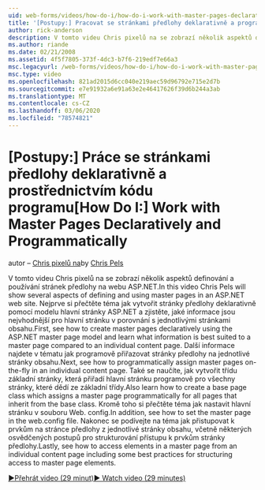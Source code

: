 ```yaml
---
uid: web-forms/videos/how-do-i/how-do-i-work-with-master-pages-declaratively-and-programmatically
title: '[Postupy:] Pracovat se stránkami předlohy deklarativně a programově | Microsoft Docs'
author: rick-anderson
description: V tomto videu Chris pixelů na se zobrazí několik aspektů definování a používání stránek předlohy na webu ASP.NET. Nejprve si přečtěte téma Vytvoření stránky předlohy declarati...
ms.author: riande
ms.date: 02/21/2008
ms.assetid: 4f5f7805-373f-4dc3-b7f6-219edf7e66a3
msc.legacyurl: /web-forms/videos/how-do-i/how-do-i-work-with-master-pages-declaratively-and-programmatically
msc.type: video
ms.openlocfilehash: 821ad2015d6cc040e219aec59d96792e715e2d7b
ms.sourcegitcommit: e7e91932a6e91a63e2e46417626f39d6b244a3ab
ms.translationtype: MT
ms.contentlocale: cs-CZ
ms.lasthandoff: 03/06/2020
ms.locfileid: "78574821"
---
```

# <a name="how-do-i-work-with-master-pages-declaratively-and-programmatically"></a><span data-ttu-id="7e5d6-104">[Postupy:] Práce se stránkami předlohy deklarativně a prostřednictvím kódu programu</span><span class="sxs-lookup"><span data-stu-id="7e5d6-104">[How Do I:] Work with Master Pages Declaratively and Programmatically</span></span>

<span data-ttu-id="7e5d6-105">autor – [Chris pixelů na](https://twitter.com/chrispels)</span><span class="sxs-lookup"><span data-stu-id="7e5d6-105">by [Chris Pels](https://twitter.com/chrispels)</span></span>

<span data-ttu-id="7e5d6-106">V tomto videu Chris pixelů na se zobrazí několik aspektů definování a používání stránek předlohy na webu ASP.NET.</span><span class="sxs-lookup"><span data-stu-id="7e5d6-106">In this video Chris Pels will show several aspects of defining and using master pages in an ASP.NET web site.</span></span> <span data-ttu-id="7e5d6-107">Nejprve si přečtěte téma jak vytvořit stránky předlohy deklarativně pomocí modelu hlavní stránky ASP.NET a zjistěte, jaké informace jsou nejvhodnější pro hlavní stránku v porovnání s jednotlivými stránkami obsahu.</span><span class="sxs-lookup"><span data-stu-id="7e5d6-107">First, see how to create master pages declaratively using the ASP.NET master page model and learn what information is best suited to a master page compared to an individual content page.</span></span> <span data-ttu-id="7e5d6-108">Další informace najdete v tématu jak programově přiřazovat stránky předlohy na jednotlivé stránky obsahu.</span><span class="sxs-lookup"><span data-stu-id="7e5d6-108">Next, see how to programmatically assign master pages on-the-fly in an individual content page.</span></span> <span data-ttu-id="7e5d6-109">Také se naučíte, jak vytvořit třídu základní stránky, která přiřadí hlavní stránku programově pro všechny stránky, které dědí ze základní třídy.</span><span class="sxs-lookup"><span data-stu-id="7e5d6-109">Also learn how to create a base page class which assigns a master page programmatically for all pages that inherit from the base class.</span></span> <span data-ttu-id="7e5d6-110">Kromě toho si přečtěte téma jak nastavit hlavní stránku v souboru Web. config.</span><span class="sxs-lookup"><span data-stu-id="7e5d6-110">In addition, see how to set the master page in the web.config file.</span></span> <span data-ttu-id="7e5d6-111">Nakonec se podívejte na téma jak přistupovat k prvkům na stránce předlohy z jednotlivé stránky obsahu, včetně některých osvědčených postupů pro strukturování přístupu k prvkům stránky předlohy.</span><span class="sxs-lookup"><span data-stu-id="7e5d6-111">Lastly, see how to access elements in a master page from an individual content page including some best practices for structuring access to master page elements.</span></span>

[<span data-ttu-id="7e5d6-112">&#9654;Přehrát video (29 minut)</span><span class="sxs-lookup"><span data-stu-id="7e5d6-112">&#9654; Watch video (29 minutes)</span></span>](https://channel9.msdn.com/Blogs/ASP-NET-Site-Videos/how-do-i-work-with-master-pages-declaratively-and-programmatically)
